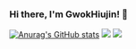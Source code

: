 ### Hi there, I'm GwokHiujin! 👋

[![Anurag's GitHub stats](https://github-readme-stats.vercel.app/api?username=GwokHiujin&show_icons=true&theme=tokyonight)](https://github.com/anuraghazra/github-readme-stats)
![](https://github-profile-summary-cards.vercel.app/api/cards/repos-per-language?username=GwokHiujin&theme=nord_bright)
![](https://github-profile-summary-cards.vercel.app/api/cards/stats?username=GwokHiujin&theme=nord_bright)
